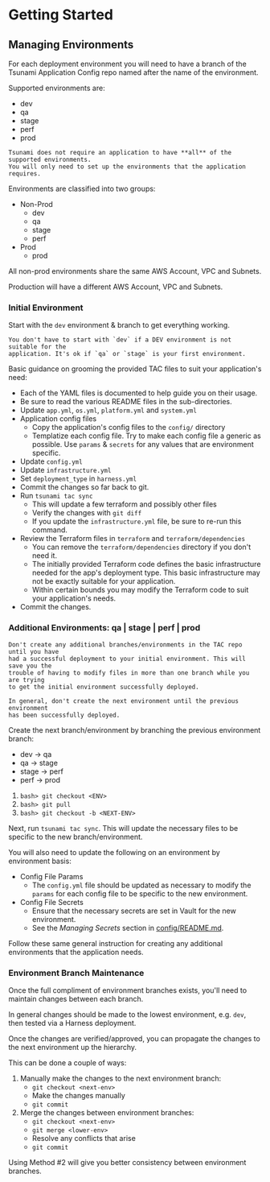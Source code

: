 # Getting Started

## Managing Environments
For each deployment environment you will need to have a branch of the Tsunami
Application Config repo named after the name of the environment.

Supported environments are:
* dev
* qa
* stage
* perf
* prod

```{TIP}
Tsunami does not require an application to have **all** of the supported environments.
You will only need to set up the environments that the application requires.
```

Environments are classified into two groups:
* Non-Prod
  - dev
  - qa
  - stage
  - perf
* Prod
  - prod

All non-prod environments share the same AWS Account, VPC and Subnets.

Production will have a different AWS Account, VPC and Subnets.

### Initial Environment
Start with the `dev` environment & branch to get everything working.

```{TIP}
You don't have to start with `dev` if a DEV environment is not suitable for the
application. It's ok if `qa` or `stage` is your first environment.
```

Basic guidance on grooming the provided TAC files to suit your application's need:

* Each of the YAML files is documented to help guide you on their usage.
* Be sure to read the various README files in the sub-directories.
* Update `app.yml`, `os.yml`, `platform.yml` and `system.yml`
* Application config files
  - Copy the application's config files to the `config/` directory
  - Templatize each config file. Try to make each config file a generic as
    possible. Use `params` & `secrets` for any values that are environment specific.
* Update `config.yml`
* Update `infrastructure.yml`
* Set `deployment_type` in `harness.yml`
* Commit the changes so far back to git.
* Run `tsunami tac sync`
  - This will update a few terraform and possibly other files
  - Verify the changes with `git diff`
  - If you update the `infrastructure.yml` file, be sure to re-run this command.
* Review the Terraform files in `terraform` and `terraform/dependencies`
  - You can remove the `terraform/dependencies` directory if you don't need it.
  - The initially provided Terraform code defines the basic infrastructure needed
    for the app's deployment type. This basic infrastructure may not be exactly
    suitable for your application.
  - Within certain bounds you may modify the Terraform code to suit your application's needs.
* Commit the changes.

### Additional Environments: qa | stage | perf | prod
```{CAUTION}
Don't create any additional branches/environments in the TAC repo until you have
had a successful deployment to your initial environment. This will save you the
trouble of having to modify files in more than one branch while you are trying 
to get the initial environment successfully deployed.

In general, don't create the next environment until the previous environment
has been successfully deployed.
```

Create the next branch/environment by branching the previous environment branch:

* dev -> qa
* qa -> stage
* stage -> perf
* perf -> prod

1. `bash> git checkout <ENV>`
2. `bash> git pull`
3. `bash> git checkout -b <NEXT-ENV>`

Next, run `tsunami tac sync`. This will update the necessary files to be specific
to the new branch/environment.

You will also need to update the following on an environment by environment basis:

* Config File Params
    - The `config.yml` file should be updated as necessary to modify the `params`
      for each config file to be specific to the new environment.
* Config File Secrets
    - Ensure that the necessary secrets are set in Vault for the new environment.
    - See the *Managing Secrets* section in [config/README.md](../config/README.md).

Follow these same general instruction for creating any additional environments
that the application needs.

### Environment Branch Maintenance
Once the full compliment of environment branches exists, you'll need to maintain
changes between each branch. 

In general changes should be made to the lowest environment, e.g. `dev`, then
tested via a Harness deployment.

Once the changes are verified/approved, you can propagate the changes to the next
environment up the hierarchy.

This can be done a couple of ways:

1. Manually make the changes to the next environment branch:
    - `git checkout <next-env>`
    - Make the changes manually
    - `git commit`
2. Merge the changes between environment branches:
    - `git checkout <next-env>`
    - `git merge <lower-env>`
    - Resolve any conflicts that arise
    - `git commit`

Using Method #2 will give you better consistency between environment branches.
